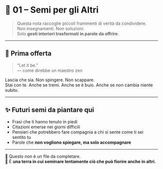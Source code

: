 # 🌱 01 – Semi per gli Altri

> Questa nota raccoglie piccoli frammenti di verità da condividere.  
> Non insegnamenti. Non soluzioni.  
> Solo **gesti interiori trasformati in parole da offrire**.

---

## 📍 Prima offerta

> “Let it be.”  
> — come direbbe un maestro zen

Lascia che sia. Non spingere. Non scappare.  
Stai con te. Anche se tremi. Anche se è buio. Anche se non cambia niente subito.

---

## ✨ Futuri semi da piantare qui

- Frasi che ti hanno tenuto in piedi  
- Citazioni emerse nei giorni difficili  
- Pensieri che potrebbero fare compagnia a chi si sente come ti sei sentito tu  
- Parole che **non vogliono spiegare, ma solo accompagnare**

---

📌 Questo non è un file da completare.  
📌 È **una terra in cui seminare lentamente ciò che può fiorire anche in altri.**
